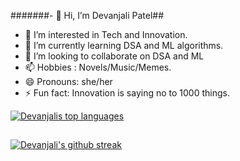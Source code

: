 #######- 👋 Hi, I’m Devanjali Patel##
- 👀 I’m interested in Tech and Innovation.
- 🌱 I’m currently learning DSA and ML algorithms.
- 💞️ I’m looking to collaborate on DSA and ML
- 📫 Hobbies : Novels/Music/Memes.
- 😄 Pronouns: she/her
- ⚡ Fun fact: Innovation is saying no to 1000 things.

<!---
devu-13here/devu-13here is a ✨ special ✨ repository because its `README.md` (this file) appears on your GitHub profile.
You can click the Preview link to take a look at your changes.
--->
[![Devanjalis top languages](https://github-readme-stats.vercel.app/api/top-langs/?username=devu-13here&theme=blue-green)](https://github.com/devu-13here/github-readme-stats)
##
[![Devanjali's github streak](https://github-readme-streak-stats.herokuapp.com/?user=devu-13here&theme=blue-green)](https://github.com/devu-13here/github-readme-streak-stats)
